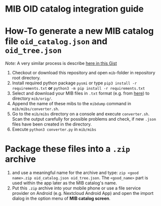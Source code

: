 # MIB OID catalog integration guide


# How-To generate a new MIB catalog file `oid_catalog.json` and `oid_tree.json`

*Note:* A very similar process is describe [here in this Gist](https://gist.github.com/emschu/d22dba9206b3bea99ae90af25c9eba71)

1. Checkout or download this repository and open `mib`-folder in repository root directory.
2. Install required python package `pysmi` or type `pip3 install -r requirements.txt` **or** `python3 -m pip install -r requirements.txt` 
3. Select and download your MIB files in `.txt` format (e.g. from [here](http://www.mibdepot.com)) to directory `mib/orig/`.
4. Append the name of these mibs to the `mibdump` command in `mib/mibs/converter.sh`. 
5. Go to the `mib/mibs` directory on a console and execute `converter.sh`. Scan the output carefully for possible problems and check, if new `.json` files have been created in the directory. 
6. Execute `python3 converter.py` in `mib/mibs`

# Package these files into a `.zip` archive
1. and use a meaningful name for the archive and type: `zip <good name>.zip oid_catalog.json oid_tree.json`. The `<good_name>` part is used within the app later as the MIB catalog's name.
2. Put this `.zip` archive into your mobile phone or use a file service provider on Android (e.g. Nextcloud Android App) and open the import dialog in the option menu of **MIB catalog screen**.
